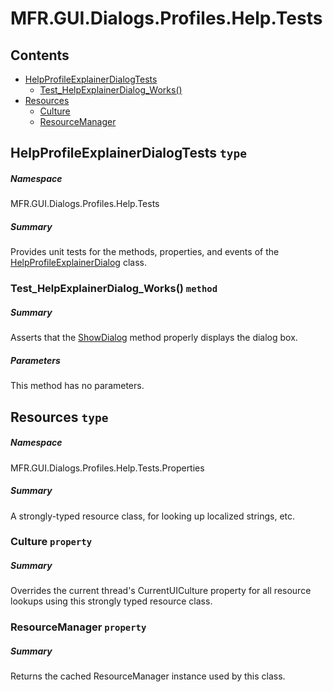 <a name='assembly'></a>
# MFR.GUI.Dialogs.Profiles.Help.Tests

## Contents

- [HelpProfileExplainerDialogTests](#T-MFR-GUI-Dialogs-Profiles-Help-Tests-HelpProfileExplainerDialogTests 'MFR.GUI.Dialogs.Profiles.Help.Tests.HelpProfileExplainerDialogTests')
  - [Test_HelpExplainerDialog_Works()](#M-MFR-GUI-Dialogs-Profiles-Help-Tests-HelpProfileExplainerDialogTests-Test_HelpExplainerDialog_Works 'MFR.GUI.Dialogs.Profiles.Help.Tests.HelpProfileExplainerDialogTests.Test_HelpExplainerDialog_Works')
- [Resources](#T-MFR-GUI-Dialogs-Profiles-Help-Tests-Properties-Resources 'MFR.GUI.Dialogs.Profiles.Help.Tests.Properties.Resources')
  - [Culture](#P-MFR-GUI-Dialogs-Profiles-Help-Tests-Properties-Resources-Culture 'MFR.GUI.Dialogs.Profiles.Help.Tests.Properties.Resources.Culture')
  - [ResourceManager](#P-MFR-GUI-Dialogs-Profiles-Help-Tests-Properties-Resources-ResourceManager 'MFR.GUI.Dialogs.Profiles.Help.Tests.Properties.Resources.ResourceManager')

<a name='T-MFR-GUI-Dialogs-Profiles-Help-Tests-HelpProfileExplainerDialogTests'></a>
## HelpProfileExplainerDialogTests `type`

##### Namespace

MFR.GUI.Dialogs.Profiles.Help.Tests

##### Summary

Provides unit tests for the methods, properties, and events of the
[HelpProfileExplainerDialog](#T-MFR-GUI-Dialogs-HelpProfileExplainerDialog 'MFR.GUI.Dialogs.HelpProfileExplainerDialog') class.

<a name='M-MFR-GUI-Dialogs-Profiles-Help-Tests-HelpProfileExplainerDialogTests-Test_HelpExplainerDialog_Works'></a>
### Test_HelpExplainerDialog_Works() `method`

##### Summary

Asserts that the
[ShowDialog](#M-MFR-GUI-Dialogs-HelpProfileExplainerDialog-ShowDialog 'MFR.GUI.Dialogs.HelpProfileExplainerDialog.ShowDialog') method
properly displays the dialog box.

##### Parameters

This method has no parameters.

<a name='T-MFR-GUI-Dialogs-Profiles-Help-Tests-Properties-Resources'></a>
## Resources `type`

##### Namespace

MFR.GUI.Dialogs.Profiles.Help.Tests.Properties

##### Summary

A strongly-typed resource class, for looking up localized strings, etc.

<a name='P-MFR-GUI-Dialogs-Profiles-Help-Tests-Properties-Resources-Culture'></a>
### Culture `property`

##### Summary

Overrides the current thread's CurrentUICulture property for all
  resource lookups using this strongly typed resource class.

<a name='P-MFR-GUI-Dialogs-Profiles-Help-Tests-Properties-Resources-ResourceManager'></a>
### ResourceManager `property`

##### Summary

Returns the cached ResourceManager instance used by this class.
